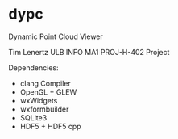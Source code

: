 dypc
====

Dynamic Point Cloud Viewer

Tim Lenertz
ULB INFO MA1
PROJ-H-402 Project

Dependencies:
- clang Compiler
- OpenGL + GLEW
- wxWidgets
- wxformbuilder
- SQLite3
- HDF5 + HDF5 cpp
